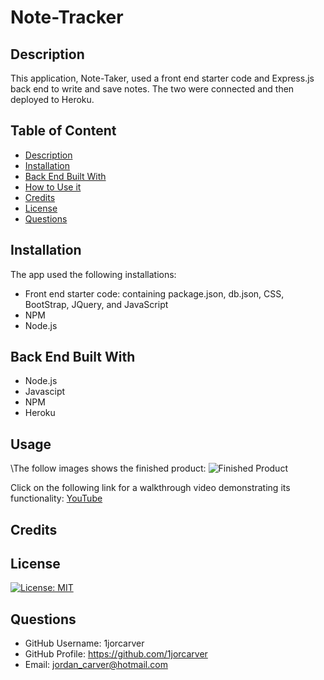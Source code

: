 # Note-Tracker

## Description
This application, Note-Taker, used a front end starter code and Express.js back end to write and save notes. The two were connected and then deployed to Heroku.

## Table of Content
- [Description](##Description)
- [Installation](##Installation)
- [Back End Built With](##Built-With)
- [How to Use it](##Usage)
- [Credits](##Credits)
- [License](##License)
- [Questions](##Questions)

## Installation
The app used the following installations:
- Front end starter code: containing package.json, db.json, CSS, BootStrap, JQuery, and JavaScript
- NPM
- Node.js

## Back End Built With
- Node.js
- Javascipt
- NPM
- Heroku

## Usage
\The follow images shows the finished product:
![Finished Product]()

Click on the following link for a walkthrough video demonstrating its functionality: 
[YouTube]()

## Credits


## License
[![License: MIT](https://img.shields.io/badge/License-MIT-yellow.svg)](https://opensource.org/licenses/MIT)

## Questions
* GitHub Username: 1jorcarver
* GitHub Profile: https://github.com/1jorcarver
* Email: jordan_carver@hotmail.com
